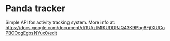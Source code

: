 # Panda tracker

Simple API for activity tracking system.
More info at: https://docs.google.com/document/d/1UAztMlKUDDRJQ43K9Pbg8Fj0XUCoPBOOogEgbsNYux0/edit
